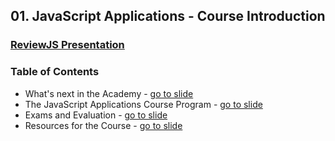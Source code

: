 ## 01. JavaScript Applications - Course Introduction
### [ReviewJS Presentation](https://cdn.rawgit.com/TelerikAcademy/JavaScript-Applications/master/01.%20Javascript%20Applications%20-%20Course%20Introduction/slides/index.html)
### Table of Contents
*   What's next in the Academy - [go to slide](https://cdn.rawgit.com/TelerikAcademy/JavaScript-Applications/master/01.%20Javascript%20Applications%20-%20Course%20Introduction/slides/index.html#/2)
*   The JavaScript Applications Course Program - [go to slide](https://cdn.rawgit.com/TelerikAcademy/JavaScript-Applications/master/01.%20Javascript%20Applications%20-%20Course%20Introduction/slides/index.html#/4)
*   Exams and Evaluation - [go to slide](https://cdn.rawgit.com/TelerikAcademy/JavaScript-Applications/master/01.%20Javascript%20Applications%20-%20Course%20Introduction/slides/index.html#/5)
*   Resources for the Course - [go to slide](https://cdn.rawgit.com/TelerikAcademy/JavaScript-Applications/master/01.%20Javascript%20Applications%20-%20Course%20Introduction/slides/index.html#/6)